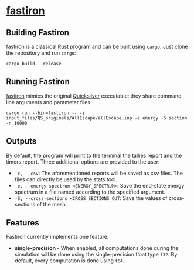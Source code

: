 # [fastiron]

## Building Fastiron

[fastiron] is a classical Rust program and can be built using `cargo`. Just clone the repository and run `cargo`:

```shell
cargo build --release
```

## Running Fastiron

[fastiron] mimics the original [Quicksilver][quicksilver] executable: they share command line arguments and parameter
files.

```shell
cargo run --bin=fastiron -- -i input_files/QS_originals/AllEscape/allEscape.inp -e energy -S section -n 10000
```

## Outputs

By default, the program will print to the terminal the tallies report and the timers report. Three additional
options are provided to the user:

- `-c, --csv`: The aforementioned reports will be saved as csv files. The files can directly be used by the
  stats tool.
- `-e, --energy-spectrum <ENERGY_SPECTRUM>`: Save the end-state energy spectrum in a file named according to
  the specified argument.
- `-S, --cross-sections <CROSS_SECTIONS_OUT`: Save the values of cross-sections of the mesh.

## Features

Fastiron currently implements one feature:

- **single-precision** - When enabled, all computations done during the simulation will be done using the
  single-precision float type `f32`. By default, every computation is done using `f64`.

[fastiron]: https://github.com/cea-hpc/fastiron

[quicksilver]: https://github.com/LLNL/Quicksilver
